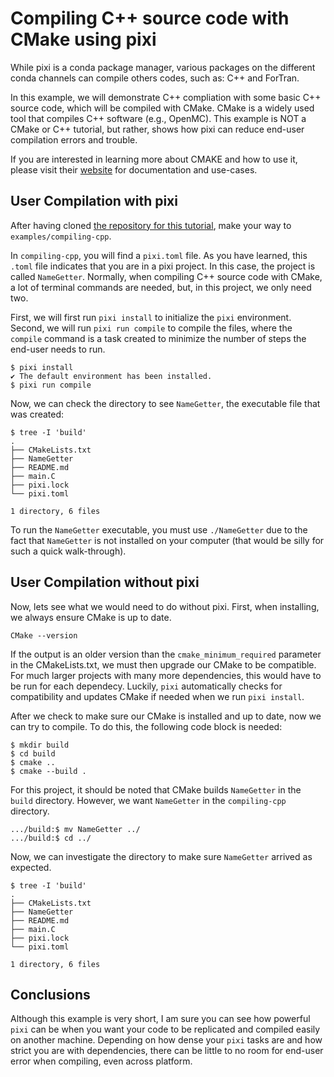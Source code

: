 # Compiling C++ source code with CMake using pixi
While pixi is a conda package manager, various packages on the different conda channels can compile others codes, such as: C++ and ForTran. 

In this example, we will demonstrate C++ compliation with some basic C++ source code, which will be compiled with CMake. CMake is a widely used tool that compiles C++ software (e.g., OpenMC). This example is NOT a CMake or C++ tutorial, but rather, shows how pixi can reduce end-user compilation errors and trouble.

If you are interested in learning more about CMAKE and how to use it, please visit their [website](https://cmake.org/) for documentation and use-cases.

## User Compilation with pixi
After having cloned [the repository for this tutorial](https://github.com/jspecht3/pixi-tutorial), make your way to `examples/compiling-cpp`.
 
In `compiling-cpp`, you will find a `pixi.toml` file. As you have learned, this `.toml` file indicates that you are in a pixi project. In this case, the project is called `NameGetter`. Normally, when compiling C++ source code with CMake, a lot of terminal commands are needed, but, in this project, we only need two. 

First, we will first run `pixi install` to initialize the `pixi` environment. Second, we will run `pixi run compile` to compile the files, where the `compile` command is a task created to minimize the number of steps the end-user needs to run.
```
$ pixi install
✔️ The default environment has been installed.
$ pixi run compile
```

Now, we can check the directory to see `NameGetter`, the executable file that was created:
```
$ tree -I 'build'
.
├── CMakeLists.txt
├── NameGetter
├── README.md
├── main.C
├── pixi.lock
└── pixi.toml

1 directory, 6 files
```

To run the `NameGetter` executable, you must use `./NameGetter` due to the fact that `NameGetter` is not installed on your computer (that would be silly for such a quick walk-through).

## User Compilation without pixi
Now, lets see what we would need to do without pixi. First, when installing, we always ensure CMake is up to date.
```
CMake --version
```
If the output is an older version than the `cmake_minimum_required` parameter in the CMakeLists.txt, we must then upgrade our CMake to be compatible. For much larger projects with many more dependencies, this would have to be run for each dependecy. Luckily, `pixi` automatically checks for compatibility and updates CMake if needed when we run `pixi install`.

After we check to make sure our CMake is installed and up to date, now we can try to compile. To do this, the following code block is needed:
```
$ mkdir build
$ cd build
$ cmake ..
$ cmake --build .
```

For this project, it should be noted that CMake builds `NameGetter` in the `build` directory. However, we want `NameGetter` in the `compiling-cpp` directory.
```
.../build:$ mv NameGetter ../
.../build:$ cd ../
```

Now, we can investigate the directory to make sure `NameGetter` arrived as expected.
```
$ tree -I 'build'
.
├── CMakeLists.txt
├── NameGetter
├── README.md
├── main.C
├── pixi.lock
└── pixi.toml

1 directory, 6 files
```

## Conclusions
Although this example is very short, I am sure you can see how powerful `pixi` can be when you want your code to be replicated and compiled easily on another machine. Depending on how dense your `pixi` tasks are and how strict you are with dependencies, there can be little to no room for end-user error when compiling, even across platform.
